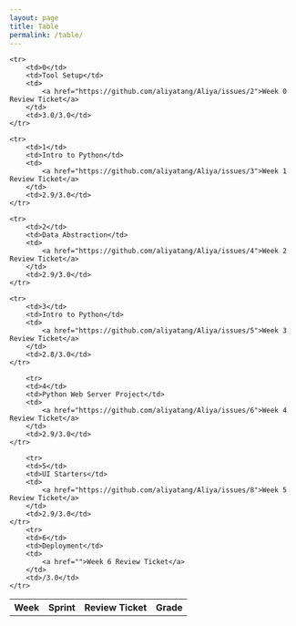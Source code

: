 ```yaml
---
layout: page
title: Table
permalink: /table/
---
```


<table>
    <tr>
     <th>Week</th>
     <th>Sprint</th>
     <th>Review Ticket</th>
     <th>Grade</th>
    </tr>
    
    <tr>
        <td>0</td>
        <td>Tool Setup</td>
        <td>
            <a href="https://github.com/aliyatang/Aliya/issues/2">Week 0 Review Ticket</a>
        </td>
        <td>3.0/3.0</td>
    </tr>

    <tr>
        <td>1</td>
        <td>Intro to Python</td>
        <td>
            <a href="https://github.com/aliyatang/Aliya/issues/3">Week 1 Review Ticket</a>
        </td>
        <td>2.9/3.0</td>
    </tr>

    <tr>
        <td>2</td>
        <td>Data Abstraction</td>
        <td>
            <a href="https://github.com/aliyatang/Aliya/issues/4">Week 2 Review Ticket</a>
        </td>
        <td>2.9/3.0</td>
    </tr>

    <tr>
        <td>3</td>
        <td>Intro to Python</td>
        <td>
            <a href="https://github.com/aliyatang/Aliya/issues/5">Week 3 Review Ticket</a>
        </td>
        <td>2.8/3.0</td>
    </tr>

        <tr>
        <td>4</td>
        <td>Python Web Server Project</td>
        <td>
            <a href="https://github.com/aliyatang/Aliya/issues/6">Week 4 Review Ticket</a>
        </td>
        <td>2.9/3.0</td>
    </tr>

        <tr>
        <td>5</td>
        <td>UI Starters</td>
        <td>
            <a href="https://github.com/aliyatang/Aliya/issues/8">Week 5 Review Ticket</a>
        </td>
        <td>2.9/3.0</td>
    </tr>
        <tr>
        <td>6</td>
        <td>Deployment</td>
        <td>
            <a href="">Week 6 Review Ticket</a>
        </td>
        <td>/3.0</td>
    </tr>

    
</table>